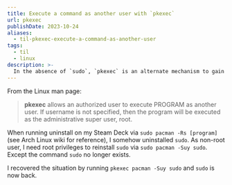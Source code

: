 ```yaml
---
title: Execute a command as another user with `pkexec`
url: pkexec
publishDate: 2023-10-24
aliases:
  - til-pkexec-execute-a-command-as-another-user
tags:
  - til
  - linux
description: >-
  In the absence of `sudo`, `pkexec` is an alternate mechanism to gain privileges of another user, including root.
---
```


From the Linux man page:

> **pkexec** allows an authorized user to execute PROGRAM as another user. If username is not specified, then the program will be executed as the administrative super user, root.

When running uninstall on my Steam Deck via `sudo pacman -Rs [program]` (see Arch Linux wiki for reference), I somehow uninstalled `sudo`. As non-root user, I need root privileges to reinstall `sudo` via `sudo pacman -Suy sudo`. Except the command `sudo` no longer exists.

I recovered the situation by running `pkexec pacman -Suy sudo` and `sudo` is now back.
